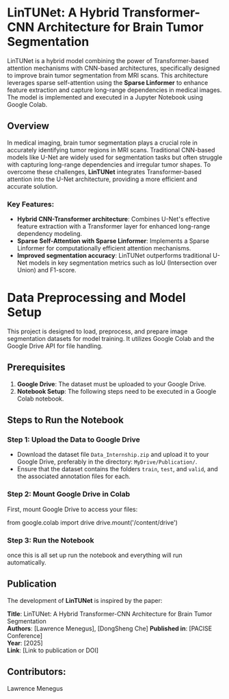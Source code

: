 # LinTUNet: A Hybrid Transformer-CNN Architecture for Brain Tumor Segmentation

LinTUNet is a hybrid model combining the power of Transformer-based attention mechanisms with CNN-based architectures, specifically designed to improve brain tumor segmentation from MRI scans. This architecture leverages sparse self-attention using the **Sparse Linformer** to enhance feature extraction and capture long-range dependencies in medical images. The model is implemented and executed in a Jupyter Notebook using Google Colab.

## Overview

In medical imaging, brain tumor segmentation plays a crucial role in accurately identifying tumor regions in MRI scans. Traditional CNN-based models like U-Net are widely used for segmentation tasks but often struggle with capturing long-range dependencies and irregular tumor shapes. To overcome these challenges, **LinTUNet** integrates Transformer-based attention into the U-Net architecture, providing a more efficient and accurate solution.

### Key Features:
- **Hybrid CNN-Transformer architecture**: Combines U-Net's effective feature extraction with a Transformer layer for enhanced long-range dependency modeling.
- **Sparse Self-Attention with Sparse Linformer**: Implements a Sparse Linformer for computationally efficient attention mechanisms.
- **Improved segmentation accuracy**: LinTUNet outperforms traditional U-Net models in key segmentation metrics such as IoU (Intersection over Union) and F1-score.

# Data Preprocessing and Model Setup

This project is designed to load, preprocess, and prepare image segmentation datasets for model training. It utilizes Google Colab and the Google Drive API for file handling.

## Prerequisites
1. **Google Drive**: The dataset must be uploaded to your Google Drive.
2. **Notebook Setup**: The following steps need to be executed in a Google Colab notebook.

## Steps to Run the Notebook

### Step 1: Upload the Data to Google Drive
- Download the dataset file `Data_Internship.zip` and upload it to your Google Drive, preferably in the directory: `MyDrive/Publication/`.
- Ensure that the dataset contains the folders `train`, `test`, and `valid`, and the associated annotation files for each.

### Step 2: Mount Google Drive in Colab
First, mount Google Drive to access your files:

from google.colab import drive
drive.mount('/content/drive')

### Step 3: Run the Notebook
once this is all set up run the notebook and everything will run automatically. 

## Publication

The development of **LinTUNet** is inspired by the paper:

**Title**: LinTUNet: A Hybrid Transformer-CNN Architecture for Brain Tumor Segmentation  
**Authors**: [Lawrence Menegus], [DongSheng Che] 
**Published in**: [PACISE Conference]  
**Year**: [2025]  
**Link**: [Link to publication or DOI]

## Contributors: 
Lawrence Menegus 
